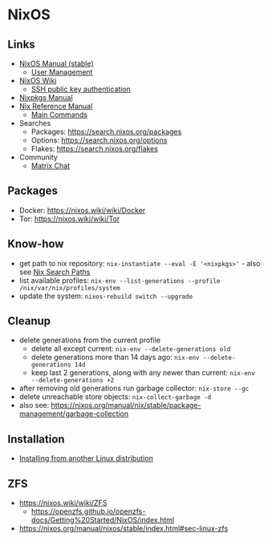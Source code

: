 # NixOS

## Links

- [NixOS Manual (stable)](https://nixos.org/manual/nixos/stable/)
  - [User Management](https://nixos.org/manual/nixos/stable/index.html#sec-user-management)
- [NixOS Wiki](https://nixos.wiki/wiki/Main_Page)
  - [SSH public key authentication](https://nixos.wiki/wiki/SSH_public_key_authentication)
- [Nixpkgs Manual](https://nixos.org/manual/nixpkgs/stable/)
- [Nix Reference Manual](https://nixos.org/manual/nix/stable/)
  - [Main Commands](https://nixos.org/manual/nix/stable/command-ref/main-commands#main-commands)
- Searches
  - Packages: <https://search.nixos.org/packages>
  - Options: <https://search.nixos.org/options>
  - Flakes: <https://search.nixos.org/flakes>
- Community
  - [Matrix Chat](https://matrix.to/#/#community:nixos.org)

## Packages

- Docker: https://nixos.wiki/wiki/Docker
- Tor: https://nixos.wiki/wiki/Tor

## Know-how

- get path to nix repository: `nix-instantiate --eval -E '<nixpkgs>'` - also see [Nix Search Paths](https://nixos.org/guides/nix-pills/nix-search-paths.html)
- list available profiles: `nix-env --list-generations --profile /nix/var/nix/profiles/system`
- update the system: `nixos-rebuild switch --upgrade`

## Cleanup

- delete generations from the current profile
  - delete all except current: `nix-env --delete-generations old`
  - delete generations more than 14 days ago: `nix-env --delete-generations 14d`
  - keep last 2 generations, along with any newer than current: `nix-env --delete-generations +2`
- after removing old generations run garbage collector: `nix-store --gc`
- delete unreachable store objects: `nix-collect-garbage -d`
- also see: <https://nixos.org/manual/nix/stable/package-management/garbage-collection>

## Installation

- [Installing from another Linux distribution](https://nixos.org/manual/nixos/stable/#sec-installing-from-other-distro)

## ZFS

- https://nixos.wiki/wiki/ZFS
  - https://openzfs.github.io/openzfs-docs/Getting%20Started/NixOS/index.html
- https://nixos.org/manual/nixos/stable/index.html#sec-linux-zfs
